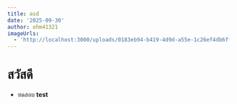 ```yaml
---
title: asd
date: '2025-09-30'
author: ohm41321
imageUrls:
  - 'http://localhost:3000/uploads/0183eb94-b419-4d9d-a55e-1c26ef4db6ff.jpg'
---
```

# สวัสดี
- ทดสอบ
**test**
